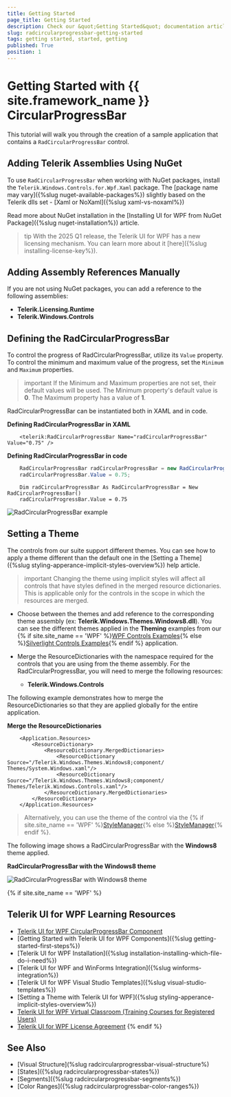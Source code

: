 ```yaml
---
title: Getting Started
page_title: Getting Started
description: Check our &quot;Getting Started&quot; documentation article for the RadCircularProgressBar control.
slug: radcircularprogressbar-getting-started
tags: getting started, started, getting
published: True
position: 1
---
```


# Getting Started with {{ site.framework_name }} CircularProgressBar

This tutorial will walk you through the creation of a sample application that contains a `RadCircularProgressBar` control.

## Adding Telerik Assemblies Using NuGet

To use `RadCircularProgressBar` when working with NuGet packages, install the `Telerik.Windows.Controls.for.Wpf.Xaml` package. The [package name may vary]({%slug nuget-available-packages%}) slightly based on the Telerik dlls set - [Xaml or NoXaml]({%slug xaml-vs-noxaml%})

Read more about NuGet installation in the [Installing UI for WPF from NuGet Package]({%slug nuget-installation%}) article.

>tip With the 2025 Q1 release, the Telerik UI for WPF has a new licensing mechanism. You can learn more about it [here]({%slug installing-license-key%}).

## Adding Assembly References Manually

If you are not using NuGet packages, you can add a reference to the following assemblies:

* __Telerik.Licensing.Runtime__
* __Telerik.Windows.Controls__

## Defining the RadCircularProgressBar

To control the progress of RadCircularProgressBar, utilize its `Value` property. To control the minimum and maximum value of the progress, set the `Minimum` and `Maximum` properties.

>important If the Minimum and Maximum properties are not set, their default values will be used. The Minimum property's default value is __0__. The Maximum property has a value of __1__.

RadCircularProgressBar can be instantiated both in XAML and in code.

__Defining RadCircularProgressBar in XAML__
```XAML
    <telerik:RadCircularProgressBar Name="radCircularProgressBar" Value="0.75" />    
```

__Defining RadCircularProgressBar in code__
```C#
    RadCircularProgressBar radCircularProgressBar = new RadCircularProgressBar();
    radCircularProgressBar.Value = 0.75;
```
```VB.NET
    Dim radCircularProgressBar As RadCircularProgressBar = New RadCircularProgressBar()
    radCircularProgressBar.Value = 0.75
```

![RadCircularProgressBar example](images/radcircularprogressbar-getting-started-0.png)

## Setting a Theme

The controls from our suite support different themes. You can see how to apply a theme different than the default one in the [Setting a Theme]({%slug styling-apperance-implicit-styles-overview%}) help article.

>important Changing the theme using implicit styles will affect all controls that have styles defined in the merged resource dictionaries. This is applicable only for the controls in the scope in which the resources are merged. 

* Choose between the themes and add reference to the corresponding theme assembly (ex: __Telerik.Windows.Themes.Windows8.dll__). You can see the different themes applied in the __Theming__ examples from our {% if site.site_name == 'WPF' %}[WPF Controls Examples](https://demos.telerik.com/wpf/){% else %}[Silverlight Controls Examples](https://demos.telerik.com/silverlight/#PanelBar/Theming){% endif %} application.

* Merge the ResourceDictionaries with the namespace required for the controls that you are using from the theme assembly. For the RadCircularProgressBar, you will need to merge the following resources:

	* __Telerik.Windows.Controls__

The following example demonstrates how to merge the ResourceDictionaries so that they are applied globally for the entire application.

__Merge the ResourceDictionaries__
```XAML
    <Application.Resources>
    	<ResourceDictionary>
    		<ResourceDictionary.MergedDictionaries>
    			<ResourceDictionary Source="/Telerik.Windows.Themes.Windows8;component/ Themes/System.Windows.xaml"/>
    			<ResourceDictionary Source="/Telerik.Windows.Themes.Windows8;component/ Themes/Telerik.Windows.Controls.xaml"/>
    		</ResourceDictionary.MergedDictionaries>
    	</ResourceDictionary>
    </Application.Resources>
```

>Alternatively, you can use the theme of the control via the {% if site.site_name == 'WPF' %}[StyleManager](https://docs.telerik.com/devtools/wpf/styling-and-appearance/stylemanager/common-styling-apperance-setting-theme-wpf){% else %}[StyleManager](https://docs.telerik.com/devtools/silverlight/styling-and-appearance/stylemanager/common-styling-apperance-setting-theme){% endif %}.

The following image shows a RadCircularProgressBar with the __Windows8__ theme applied.

__RadCircularProgressBar with the Windows8 theme__

![RadCircularProgressBar with Windows8 theme](images/radcircularprogressbar-getting-started-1.png)

{% if site.site_name == 'WPF' %}
## Telerik UI for WPF Learning Resources

* [Telerik UI for WPF CircularProgressBar Component](https://www.telerik.com/products/wpf/circularprogressbar.aspx)
* [Getting Started with Telerik UI for WPF Components]({%slug getting-started-first-steps%})
* [Telerik UI for WPF Installation]({%slug installation-installing-which-file-do-i-need%})
* [Telerik UI for WPF and WinForms Integration]({%slug winforms-integration%})
* [Telerik UI for WPF Visual Studio Templates]({%slug visual-studio-templates%})
* [Setting a Theme with Telerik UI for WPF]({%slug styling-apperance-implicit-styles-overview%})
* [Telerik UI for WPF Virtual Classroom (Training Courses for Registered Users)](https://learn.telerik.com/learn/course/external/view/elearning/16/telerik-ui-for-wpf) 
* [Telerik UI for WPF License Agreement](https://www.telerik.com/purchase/license-agreement/wpf-dlw-s)
{% endif %}

## See Also
* [Visual Structure](%slug radcircularprogressbar-visual-structure%)
* [States]({%slug radcircularprogressbar-states%})
* [Segments]({%slug radcircularprogressbar-segments%})
* [Color Ranges]({%slug radcircularprogressbar-color-ranges%})
